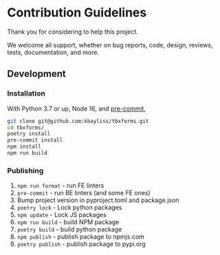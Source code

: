 # Contribution Guidelines

Thank you for considering to help this project.

We welcome all support, whether on bug reports, code, design, reviews, tests, documentation, and more.

## Development

### Installation

With Python 3.7 or up, Node 16, and [pre-commit](https://pre-commit.com/),

```bash
git clone git@github.com:kbayliss/tbxforms.git
cd tbxforms/
poetry install
pre-commit install
npm install
npm run build
```

### Publishing

1. `npm run format` - run FE linters
2. `pre-commit` - run BE linters (and some FE ones)
3. Bump project version in pyproject.toml and package.json
4. `poetry lock` - Lock python packages
5. `npm update` - Lock JS packages
6. `npm run build` - build NPM package
7. `poetry build` - build python package
8. `npm publish` - publish package to npmjs.com
9. `poetry publish` - publish package to pypi.org
